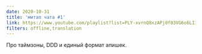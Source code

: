 ```yaml
---
date: 2020-10-31
title: 'митап чата #1'
link: https://www.youtube.com/playlist?list=PLY-xvrnQ8xzAPj0f03VG6o6LII04Mo-su
filters: offline,translation
---
```


Про таймзоны, DDD и единый формат апишек.
